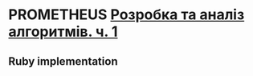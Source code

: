 # PROMETHEUS [Розробка та аналіз алгоритмів. ч. 1](https://courses.prometheus.org.ua/courses/KPI/Algorithms101/2015_Spring/course/)
## Ruby implementation

